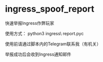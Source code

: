 # ingress_spoof_report
快速举报Ingress作弊玩家

使用方式：
	python3 ingress\ report.pyc

使用前请通过脚本内的Telegram联系我（有机关）

举报成功后会收到Ingress通知邮件